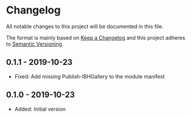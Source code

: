 # Changelog

All notable changes to this project will be documented in this file.

The format is mainly based on [Keep a Changelog](http://keepachangelog.com/)
and this project adheres to [Semantic Versioning](http://semver.org/).

## 0.1.1 - 2019-10-23

* Fixed: Add missing Publish-IBHGallery to the module manifest

## 0.1.0 - 2019-10-23

* Added: Initial version
